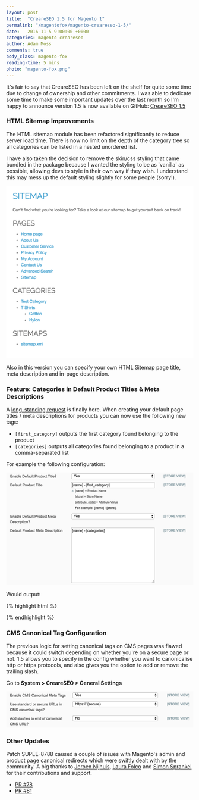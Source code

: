 ```yaml
---
layout: post
title:  "CreareSEO 1.5 for Magento 1"
permalink: "/magentofox/magento-creareseo-1-5/"
date:   2016-11-5 9:00:00 +0000
categories: magento creareseo
author: Adam Moss
comments: true
body_class: magento-fox
reading-time: 5 mins
photo: "magento-fox.png"
---
```


It's fair to say that CreareSEO has been left on the shelf for quite some time due to change of ownership and other commitments. I was able to dedicate some time to make some important updates over the last month so I'm happy to announce version 1.5 is now available on GitHub: [CreareSEO 1.5](https://github.com/adampmoss/CreareSEO/releases/tag/1.5)

### HTML Sitemap Improvements
The HTML sitemap module has been refactored significantly to reduce server load time. There is now no limit on the depth of the category tree so all categories can be listed in a nested unordered list.

I have also taken the decision to remove the skin/css styling that came bundled in the package because I wanted the styling to be as 'vanilla' as possible, allowing devs to style in their own way if they wish. I understand this may mess up the default styling slightly for some people (sorry!).

![HTML Sitemap Front](/assets/posts/sitemap.png)

Also in this version you can specify your own HTML Sitemap page title, meta description and in-page description.

### Feature: Categories in Default Product Titles & Meta Descriptions

A [long-standing request](https://github.com/adampmoss/CreareSEO/issues/33) is finally here. When creating your default page titles / meta descriptions for products you can now use the following new tags:

- `[first_category]` outputs the first category found belonging to the product
- `[categories]` outputs all categories found belonging to a product in a comma-separated list

For example the following configuration:

![Categories in Meta Data Config](/assets/posts/categories-in-meta.png)

Would output:

{% highlight html %}
<title>Batman T Shirt - Batman Merch</title>
<meta name="description" content="Batman T Shirt - Batman Merch, T Shirts" />
{% endhighlight %}

### CMS Canonical Tag Configuration

The previous logic for setting canonical tags on CMS pages was flawed because it could switch depending on whether you're on a secure page or not. 1.5 allows you to specify in the config whether you want to canonicalise http or https protocols, and also gives you the option to add or remove the trailing slash.

Go to **System > CreareSEO > General Settings**

![CMS Canonical Config](/assets/posts/cms-canonical.png)

### Other Updates

Patch SUPEE-8788 caused a couple of issues with Magento's admin and product page canonical redirects which were swiftly dealt with by the community. A big thanks to [Jeroen Nijhuis](https://github.com/unxsist), [Laura Folco](https://github.com/lfolco) and [Simon Sprankel](https://github.com/sprankhub) for their contributions and support.

- [PR #78](https://github.com/adampmoss/CreareSEO/pull/78)
- [PR #81](https://github.com/adampmoss/CreareSEO/pull/81)

